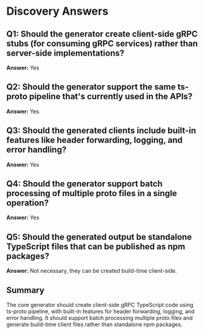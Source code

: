 # Discovery Answers

## Q1: Should the generator create client-side gRPC stubs (for consuming gRPC services) rather than server-side implementations?
**Answer:** Yes

## Q2: Should the generator support the same ts-proto pipeline that's currently used in the APIs?
**Answer:** Yes

## Q3: Should the generated clients include built-in features like header forwarding, logging, and error handling?
**Answer:** Yes

## Q4: Should the generator support batch processing of multiple proto files in a single operation?
**Answer:** Yes

## Q5: Should the generated output be standalone TypeScript files that can be published as npm packages?
**Answer:** Not necessary, they can be created build-time client-side.

## Summary
The core generator should create client-side gRPC TypeScript code using ts-proto pipeline, with built-in features for header forwarding, logging, and error handling. It should support batch processing multiple proto files and generate build-time client files rather than standalone npm packages.